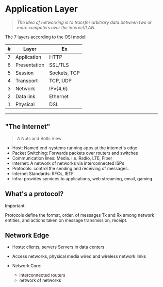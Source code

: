 # Application Layer

> *The idea of networking is to transfer arbitrary data between two or more computers over the internet/LAN.*

The 7 layers according to the OSI model:

| #   | Layer        | Ex           |
| --- | ------------ | ------------ |
| 7   | Application  | HTTP         |
| 6   | Presentation | SSL/TLS      |
| 5   | Session      | Sockets, TCP |
| 4   | Transport    | TCP, UDP     |
| 3   | Network      | IPv{4,6}     |
| 2   | Data link    | Ethernet     |
| 1   | Physical     | DSL          |

---

## "The Internet"

> A Nuts and Bolts View

- Host: Named end-systems running apps at the internet's edge
- Packet Switching: Forwards packets over routers and switches
- Communication lines: Media. i.e. Radio, LTE, Fiber
- Internet: A network of networks via interconnected ISPs
- Protocols: control the sending and receiving of messages.
- Internet Standards: RFCs, IETF
- Infra: provides services to applications, web streaming, email, gaming

## What's a protocol?

> [!Important]
> Protocols define the format, order, of messages Tx and Rx among network entities, and actions taken on message transmission, receipt.

## Network Edge

- Hosts: clients, servers
	Servers in data centers

- Access networks, physical media
	wired and wireless network links

- Network Core:
	- interconnected routers
	- network of networks